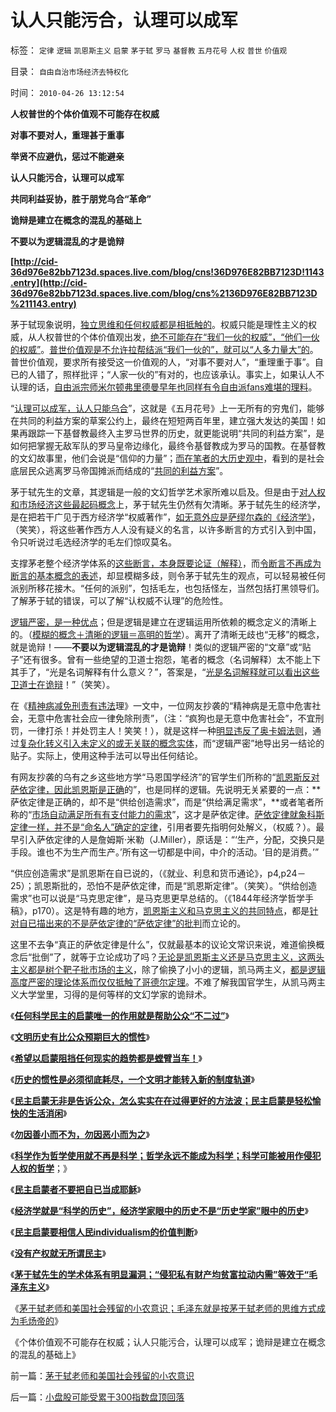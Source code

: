 # 认人只能污合，认理可以成军

标签： `定律` `逻辑` `凯恩斯主义` `启蒙` `茅于轼` `罗马` `基督教` `五月花号` `人权` `普世` `价值观` 

目录： `自由自治市场经济去特权化`

时间： `2010-04-26 13:12:54`

**人权普世的个体价值观不可能存在权威**

**对事不要对人，重理甚于重事**

**举贤不应避仇，惩过不能避亲**

**认人只能污合，认理可以成军**

**共同利益妥协，胜于朋党乌合“革命”**

**诡辩是建立在概念的混乱的基础上**

**不要以为逻辑混乱的才是诡辩**

**[http://cid-36d976e82bb7123d.spaces.live.com/blog/cns!36D976E82BB7123D!1143.entry](http://cid-36d976e82bb7123d.spaces.live.com/blog/cns%2136D976E82BB7123D%211143.entry)**

茅于轼现象说明，[独立思维和任何权威都是相抵触的](../../../2010/1/6/独立思考的观点是成不了“权威”.md)。权威只能是理性主义的权威，从人权普世的个体价值观出发，[绝不可能存在“我们一伙的权威”，“他们一伙的权威”](../../../2009/7/27/离不开哲学理论的文化离不开权威的N代宗师.md)。[普世价值观是不允许拉帮结派“我们一伙的”，就可以“人多力量大”的](../../../2010/4/16/朋党相援之“你是咱们一伙的吗”.md)。普世价值观，要求所有接受这一价值观的人，“对事不要对人”，“重理重于事”。自已的人错了，照样批评；“人家一伙的”有对的，也应该承认。事实上，如果认人不认理的话，[自由派宗师米尔顿弗里德曼早年也同样有令自由派fans难堪的理料](../../../2010/1/7/当中庸成为权威.md)。

“[认理可以成军，认人只能乌合](../../../2009/10/8/科学发展观建立和谐社会的策略路线图.md)”，这就是《五月花号》上一无所有的穷鬼们，能够在共同的利益方案的草案公约上，最终在短短两百年里，建立强大发达的美国！如果再跟踪一下基督教最终入主罗马世界的历史，就更能说明“共同的利益方案”，是如何把掌握无敌军队的罗马皇帝边缘化，最终令基督教成为罗马的国教。在基督教的文幻故事里，他们会说是“信仰的力量”；[而在笔者的大历史观中](../../../2010/4/22/大历史观的历史是枯燥的技术逻辑分析.md)，看到的是社会底层民众逃离罗马帝国摊派而结成的“[共同的利益方案](../../../2010/4/19/《五月花号公约》有什么先决条件.md)”。

茅于轼先生的文章，其逻辑是一般的文幻哲学艺术家所难以启及。但是由于[对人权和市场经济这些最起码概念](../../../2009/10/20/人权对象模型和人权经济学.md)上，茅于轼先生仍然有欠清晰。茅于轼先生的经济学，是在把若干广见于西方经济学“权威著作”，[如无意外应是萨缪尔森的《经济学》](../../../2010/1/21/三种现代经济学体系和经济学的科学实证源.md)，（笑笑），将这些著作西方人人没有疑义的名言，以许多断言的方式引入到中国，令只听说过毛选经济学的毛左们惊叹莫名。

支撑茅老整个经济学体系的[这些断言，本身既要论证（解释）](%E4%BB%96%E4%BB%AC)，而[令断言不再成为断言的基本概念的表述](../../../2009/5/12/汉语缺乏简明精确定义能力易被恶意曲解.md)，却显模糊多歧，则令茅于轼先生的观点，可以轻易被任何派别所移花接木。“任何的派别”，包括毛左，也包括怪左，当然包括打黑领导们。了解茅于轼的错误，可以了解“认权威不认理”的危险性。

[逻辑严密，是一种优点](../../../2010/3/2/“物质供应极大丰富才能讲民主“.md)；但是逻辑是建立在逻辑运用所依赖的概念定义的清晰上的。（[模糊的概念＋清晰的逻辑＝高明的哲学](../../../2010/2/3/迷恋哲学不是邪恶的，就是没用的.md)）。离开了清晰无歧也“无移”的概念，就是诡辩！——**不要以为逻辑混乱的才是诡辩**！类似的逻辑严密的“文章”或“贴子”还有很多。曾有一些绝望的卫道士抱怨，笔者的概念（名词解释）太不能上下其手了，“光是名词解释有什么意义？”，答案是，“[光是名词解释就可以看出这些卫道士在诡辩](../../../2010/2/11/世界观方法论和意识行为的参考定义.md)！”（笑笑）。

在《[精神病减免刑责有违法](../../../2010/3/26/“精神病（犯）免责”侵犯人权歪曲法理.md)理》一文中，一位网友抄袭的“精神病是无意中危害社会，无意中危害社会应一律免除刑责”，（注：“疯狗也是无意中危害社会”，不宜刑罚，一律打杀！并处罚主人！笑笑！），就是这样一种[明显违反了奥卡姆法则](../../../2010/1/5/存实除虚的奥卡姆剃刀法则.md)，通过[复杂化转义引入未定义的或无关联的概念实体](../../../2010/3/26/道德治国“上纲上线”和中庸之道“减纲下线”.md)，而“逻辑严密”地导出另一结论的贴子。实际上，使用这种手法可以导出任何结论。

有网友抄袭的乌有之乡这些地方学“马恩国学经济”的官学生们所称的“[凯恩斯反对萨依定律，因此凯恩斯是正确](../../../2010/4/23/凯恩斯主义就是社会主义就是计划经济.md)的”，也是同样的逻辑。先说明无关紧要的一点：**萨依定律是正确的，却不是“供给创造需求”，而是“供给满足需求”，**或者笔者所称的“[市场自动满足所有有支付能力的需求](../../../2009/2/1/市场自动满足人权自主的有能力的交换需求.md)”，这才是萨依定律。[萨依定律就象科斯定律一样，并不是“命名人”确定的定律](../../../2009/7/21/科斯定理解读中国经济现象.md)，引用者要先指明何处解义，（权威？）。最早引入萨依定律的人是詹姆斯·米勒（J.Miller），原话是：“‘生产，分配，交换只是手段。谁也不为生产而生产。’所有这一切都是中间，中介的活动。‘目的是消费。’”

“供应创造需求”是凯恩斯在自已说的，（《就业、利息和货币通论》，p4,p24－25）；凯恩斯批的，恐怕不是萨依定律，而是“凯恩斯定律”。（笑笑）。“供给创造需求”也可以说是“马克思定律”，是马克思更早总结的。（《1844年经济学哲学手稿》，p170）。这是特有趣的地方，[凯恩斯主义和马克思主义的共同特点](../../../2010/4/23/凯恩斯主义就是社会主义就是计划经济.md)，都是[针对自已描出来的不是萨依定律的“萨依定律”的批判](../../../2009/7/27/可爱右派越辩越黑.md)而立论的。

这里不去争“真正的萨依定律是什么”，仅就最基本的议论文常识来说，难道偷换概念后“批倒”了，就等于立论成功了吗？[无论是凯恩斯主义还是马克思主义，这两头主义都是树个靶子批市场的主义](../../../2009/7/27/实用主义的现代愚民制造业.md)，除了偷换了小小的逻辑，凯马两主义，[都是逻辑高度严密的理论体系而仅仅抵触了哥德尔定理](../../../2009/6/9/正确处理宗教及唯心信仰和科学实证性的关系.md)。不难了解我国官学生，从凯马两主义大学堂里，习得的是何等样的文幻学家的诡辩术。

《[**任何科学民主的启蒙唯一的作用就是帮助公众“不二过”**](../../../2010/3/11/民主启蒙只是帮助公众“不二过”.md)》

《[**文明历史有比公众预期巨大的惯性**](../../../2010/3/11/文明历史有比公众预期巨大的惯性.md)》

《[**希望以启蒙阻挡任何现实的趋势都是螳臂当车！**](../../../2010/3/11/希望以启蒙阻挡任何现实的趋势都是螳臂当车！.md)》

《[**历史的惯性是必须彻底耗尽，一个文明才能转入新的制度轨道**](../../../2010/3/13/历史惯性耗尽文明才能“升级”.md)》

《[**民主启蒙无非是告诉公众，怎么实实在在过得更好的方法波；民主启蒙是轻松愉快的生活消闲**](../../../2010/3/13/民主启蒙是轻松愉快的生活消闲.md)》

《[**勿因善小而不为，勿因恶小而为之**](../../../2009/7/9/勿因善小而不为，勿因恶小而为之.md)》

《[**科学作为哲学使用就不再是科学；哲学永远不能成为科学；科学可能被用作侵犯人权的哲学**](../../../2010/3/13/科学作为哲学使用就不再是科学.md)；》

《[**民主启蒙者不要把自已当成耶稣**](../../../2010/3/14/民主启蒙者不要把自已当成耶稣.md)》

《[**经济学就是“科学的历史”，经济学家眼中的历史不是“历史学家”眼中的历史**](../../../2010/3/14/经济学就是“科学的历史”.md)》

《[**民主启蒙要相信人民individualism的价值判断**](../../../2010/3/14/民主启蒙要相信人民individualism的价值判断.md)》

《[**没有产权就无所谓民主**](../../../2010/3/15/没有产权就无所谓民主.md)》

《[**茅于轼先生的学术体系有明显漏洞；“侵犯私有财产均贫富拉动内需”等效于“毛泽东主义**](../../../2010/4/26/茅于轼先生学术体系有明显漏洞.md)》

《[茅于轼老师和美国社会残留的小农意识；毛泽东就是按茅于轼老师的思维方式成为毛炀帝的](../../../2010/4/26/茅于轼老师和美国社会残留的小农意识.md)》

《个体价值观不可能存在权威；认人只能污合，认理可以成军；诡辩是建立在概念的混乱的基础上》



前一篇：[茅于轼老师和美国社会残留的小农意识](../../../2010/4/26/茅于轼老师和美国社会残留的小农意识.md)

后一篇：[小盘股可能受累于300指数盘顶回落](../../../2010/4/26/小盘股可能受累于300指数盘顶回落.md)